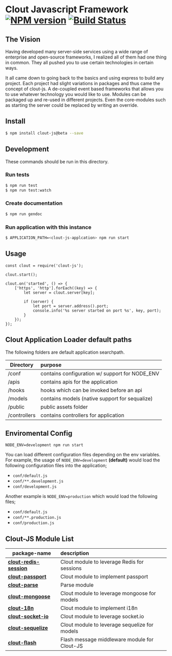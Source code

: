 Clout Javascript Framework [![NPM version][npm-image]][npm-url] [![Build Status][travis-image]][travis-url]
===========

## The Vision
Having developed many server-side services using a wide range of enterprise and open-source frameworks, I realized all of them had one thing in common. They all pushed you to use certain technologies in certain ways.

It all came down to going back to the basics and using express to build any project. Each project had slight variations in packages and thus came the concept of clout-js. A de-coupled event based frameworks that allows you to use whatever technology you would like to use. Modules can be packaged up and re-used in different projects. Even the core-modules such as starting the server could be replaced by writing an override.

## Install
```bash
$ npm install clout-js@beta --save
```

## Development
These commands should be run in this directory.

### Run tests
```bash
$ npm run test
$ npm run test:watch
```

### Create documentation
```bash
$ npm run gendoc
```

### Run application with this instance
```bash
$ APPLICATION_PATH=<clout-js-applcation> npm run start
```

## Usage
```node
const clout = require('clout-js');

clout.start();

clout.on('started', () => {
	['https', 'http'].forEach((key) => {
		let server = clout.server[key];

		if (server) {
			let port = server.address().port;
			console.info('%s server started on port %s', key, port);
		}
	});
});
```

## Clout Application Loader default paths
The following folders are default application searchpath.

| Directory     | purpose       									|
| ------------- | :------------------------------------------------ |
| /conf 		| contains configuration w/ support for NODE_ENV 	|
| /apis 		| contains apis for the application 				| [Create API Endpoint](http://clout-stack.github.io/clout-js/tutorial-create-api-endpoint.html)
| /hooks 		| hooks which can be invoked before an api 			|
| /models 		| contains models (native support for sequalize) 	|
| /public 		| public assets folder								|
| /controllers 	| contains controllers for application 				|

## Enviromental Config
```NODE_ENV=development npm run start```

You can load different configuration files depending on the env variables. For example, the usage of ```NODE_ENV=development``` **(default)** would load the following configuration files into the application;
- ```conf/default.js```
- ```conf/**.development.js```
- ```conf/development.js```

Another example is ```NODE_ENV=production``` which would load the following files;
- ```conf/default.js```
- ```conf/**.production.js```
- ```conf/production.js```

## Clout-JS Module List
| package-name | description |
| ------------- | :------- |
| **[clout-redis-session](https://github.com/clout-js-modules/clout-redis-session)** | Clout module to leverage Redis for sessions |
| **[clout-passport](https://github.com/clout-js-modules/clout-passport)** | Clout module to implement passport |
| **[clout-parse](https://github.com/clout-js-modules/clout-parse)** | Parse module |
| **[clout-mongoose](https://github.com/clout-js-modules/clout-mongoose)** | Clout module to leverage mongoose for models |
| **[clout-18n](https://github.com/clout-js-modules/clout-18n)** | Clout module to implement i18n |
| **[clout-socket-io](https://github.com/clout-js-modules/clout-socket-io)** | Clout module to leverage socket.io |
| **[clout-sequelize](https://github.com/clout-js-modules/clout-sequelize)** | Clout module to leverage sequelize for models |
| **[clout-flash](https://github.com/clout-js-modules/clout-flash)** | Flash message middleware module for Clout-JS |

[npm-image]: https://badge.fury.io/js/clout-js.svg
[npm-url]: https://npmjs.org/package/clout-js
[travis-image]: https://travis-ci.org/clout-stack/clout-js.svg?branch=master
[travis-url]: https://travis-ci.org/clout-stack/clout-js
